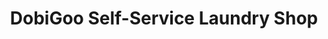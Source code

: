 ---
title: "DobiGoo Self-Service Laundry Shop"
url: /dasmarinas/dobigoo-self-service-laundry-shop/
shop: laundry
---